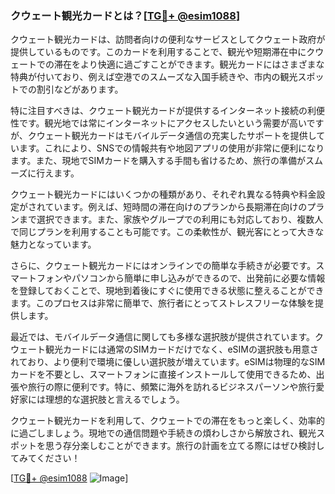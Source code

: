 ### クウェート観光カードとは？[[TG💪+ @esim1088](https://t.me/s/esim1088)]

クウェート観光カードは、訪問者向けの便利なサービスとしてクウェート政府が提供しているものです。このカードを利用することで、観光や短期滞在中にクウェートでの滞在をより快適に過ごすことができます。観光カードにはさまざまな特典が付いており、例えば空港でのスムーズな入国手続きや、市内の観光スポットでの割引などがあります。

特に注目すべきは、クウェート観光カードが提供するインターネット接続の利便性です。観光地では常にインターネットにアクセスしたいという需要が高いですが、クウェート観光カードはモバイルデータ通信の充実したサポートを提供しています。これにより、SNSでの情報共有や地図アプリの使用が非常に便利になります。また、現地でSIMカードを購入する手間も省けるため、旅行の準備がスムーズに行えます。

クウェート観光カードにはいくつかの種類があり、それぞれ異なる特典や料金設定がされています。例えば、短時間の滞在向けのプランから長期滞在向けのプランまで選択できます。また、家族やグループでの利用にも対応しており、複数人で同じプランを利用することも可能です。この柔軟性が、観光客にとって大きな魅力となっています。

さらに、クウェート観光カードにはオンラインでの簡単な手続きが必要です。スマートフォンやパソコンから簡単に申し込みができるので、出発前に必要な情報を登録しておくことで、現地到着後にすぐに使用できる状態に整えることができます。このプロセスは非常に簡単で、旅行者にとってストレスフリーな体験を提供します。

最近では、モバイルデータ通信に関しても多様な選択肢が提供されています。クウェート観光カードには通常のSIMカードだけでなく、eSIMの選択肢も用意されており、より便利で環境に優しい選択肢が増えています。eSIMは物理的なSIMカードを不要とし、スマートフォンに直接インストールして使用できるため、出張や旅行の際に便利です。特に、頻繁に海外を訪れるビジネスパーソンや旅行愛好家には理想的な選択肢と言えるでしょう。

クウェート観光カードを利用して、クウェートでの滞在をもっと楽しく、効率的に過ごしましょう。現地での通信問題や手続きの煩わしさから解放され、観光スポットを思う存分楽しむことができます。旅行の計画を立てる際にはぜひ検討してみてください！

[[TG💪+ @esim1088](https://t.me/s/esim1088) ![Image](https://i.postimg.cc/Y0z9fWf4/image.png)]